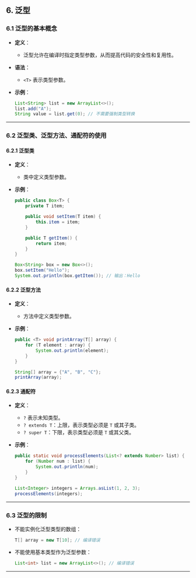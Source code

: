 ## **6. 泛型**

### **6.1 泛型的基本概念**

- **定义**：
  - 泛型允许在编译时指定类型参数，从而提高代码的安全性和复用性。
- **语法**：
  - `<T>` 表示类型参数。
- **示例**：

  ```java
  List<String> list = new ArrayList<>();
  list.add("A");
  String value = list.get(0); // 不需要强制类型转换
  ```

---

### **6.2 泛型类、泛型方法、通配符的使用**

#### **6.2.1 泛型类**

- **定义**：
  - 类中定义类型参数。
- **示例**：

  ```java
  public class Box<T> {
      private T item;

      public void setItem(T item) {
          this.item = item;
      }

      public T getItem() {
          return item;
      }
  }

  Box<String> box = new Box<>();
  box.setItem("Hello");
  System.out.println(box.getItem()); // 输出：Hello
  ```

#### **6.2.2 泛型方法**

- **定义**：
  - 方法中定义类型参数。
- **示例**：

  ```java
  public <T> void printArray(T[] array) {
      for (T element : array) {
          System.out.println(element);
      }
  }

  String[] array = {"A", "B", "C"};
  printArray(array);
  ```

#### **6.2.3 通配符**

- **定义**：
  - `?` 表示未知类型。
  - `? extends T`：上限，表示类型必须是 `T` 或其子类。
  - `? super T`：下限，表示类型必须是 `T` 或其父类。
- **示例**：

  ```java
  public static void processElements(List<? extends Number> list) {
      for (Number num : list) {
          System.out.println(num);
      }
  }

  List<Integer> integers = Arrays.asList(1, 2, 3);
  processElements(integers);
  ```

---

### **6.3 泛型的限制**

- 不能实例化泛型类型的数组：

  ```java
  T[] array = new T[10]; // 编译错误
  ```

- 不能使用基本类型作为泛型参数：

  ```java
  List<int> list = new ArrayList<>(); // 编译错误
  ```

---